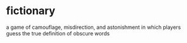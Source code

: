# fictionary
a game of camouflage, misdirection, and astonishment in which players guess the true definition of obscure words
